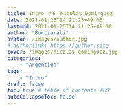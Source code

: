 ```yaml
---
title: Intro ＃6：Nicolás Dominguez
date: 2021-01-25T14:21:25+09:00
lastmod: 2021-01-25T14:21:25+09:00
author: "Bucciarati"
avatar: /images/author.jpg
# authorlink: https://author.site
cover: /images/nicolas-dominguez.jpg
categories:
    - "Argentina"
tags: 
    - "Intro"
draft: false
toc: true # table of contents 目次
autoCollapseToc: false
---
```


<!-- パンアメリカ、予備リストに入るも本リスト？では外れる。ただ1ヶ月後にはフル代表に呼ばれる -->



